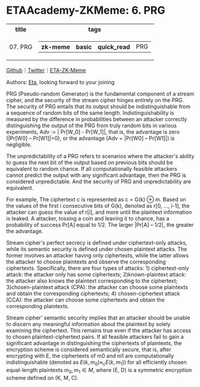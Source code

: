 # ETAAcademy-ZKMeme: 6. PRG

<table>
  <tr>
    <th>title</th>
    <th>tags</th>
  </tr>
  <tr>
    <td>07. PRG</td>
    <td>
      <table>
        <tr>
          <th>zk-meme</th>
          <th>basic</th>
          <th>quick_read</th>
          <td>PRG</td>
        </tr>
      </table>
    </td>
  </tr>
</table>

[Github](https://github.com/ETAAcademy)｜[Twitter](https://twitter.com/ETAAcademy)｜[ETA-ZK-Meme](https://github.com/ETAAcademy/ETAAcademy-ZK-Meme)

Authors: [Eta](https://twitter.com/pwhattie), looking forward to your joining

PRG (Pseudo-random Generator) is the fundamental component of a stream cipher, and the security of the stream cipher hinges entirely on the PRG. The security of PRG entails that its output should be indistinguishable from a sequence of random bits of the same length. Indistinguishability is measured by the difference in probabilities between an attacker correctly distinguishing the output of the PRG from truly random bits in various experiments, Adv := | Pr[W_0] - Pr[W_1]|, that is, the advantage is zero (|Pr[W0] – Pr[W1]|=0), or the advantage (Adv = |Pr[W0] – Pr[W1]|) is negligible.

The unpredictability of a PRG refers to scenarios where the attacker's ability to guess the next bit of the output based on previous bits should be equivalent to random chance. If all computationally feasible attackers cannot predict the output with any significant advantage, then the PRG is considered unpredictable. And the security of PRG and unpredictability are equivalent.

For example, The ciphertext c is represented as c = G(k) ⊕ m. Based on the values of the first i consecutive bits of G(k), denoted as r[0, …, i-1], the attacker can guess the value of r[i], and more until the plaintext information is leaked. A attacker, tossing a coin and leaving it to chance, has a probability of success Pr[A] equal to 1/2. The larger |Pr[A] – 1/2|, the greater the advantage.

Stream cipher's perfect secrecy is defined under ciphertext-only attacks, while its semantic security is defined under chosen plaintext attacks. The former involves an attacker having only ciphertexts, while the latter allows the attacker to choose plaintexts and observe the corresponding ciphertexts. Specifically, there are four types of attacks: 1) ciphertext-only attack: the attacker only has some ciphertexts; 2)known-plaintext attack: the attacker also knows the plaintext corresponding to the ciphertext; 3)chosen-plaintext attack (CPA): the attacker can choose some plaintexts and obtain the corresponding ciphertexts; 4) chosen-ciphertext attack (CCA): the attacker can choose some ciphertexts and obtain the corresponding plaintexts.

Stream cipher' semantic security implies that an attacker should be unable to discern any meaningful information about the plaintext by solely examining the ciphertext. This remains true even if the attacker has access to chosen plaintext-ciphertext pairs. If all feasible attackers fail to gain a significant advantage in distinguishing the ciphertexts of plaintexts, the encryption scheme is considered semantically secure, that is, after encrypting with E, the ciphertexts of m0 and m1 are computationally indistinguishable (denoted as ${E(k, m_0)} ≈_c {E(k, m_1)}$) for all efficiently chosen equal-length plaintexts $m_0, m_1 ∈ M$, where (E, D) is a symmetric encryption scheme defined on (K, M, C).
